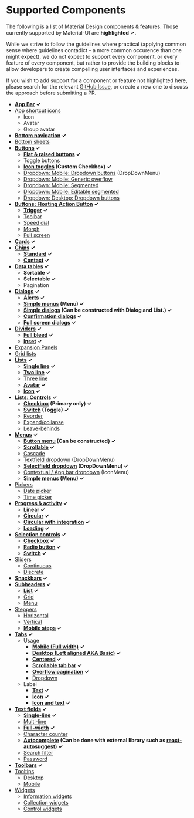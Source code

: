 # Supported Components

The following is a list of Material Design components & features.
Those currently supported by Material-UI are **highlighted ✓**.

While we strive to follow the guidelines where practical (applying
common sense where guidelines contadict - a more common occurence than
one might expect), we do not expect to support every component, or every
feature of every component, but rather to provide the building blocks to
allow developers to create compelling user interfaces and experiences.

If you wish to add support for a component or feature not highlighted
here, please search for the relevant [GitHub Issue](https://github.com/callemall/material-ui/issues), or create a new one
to discuss the approach before submitting a PR.

- **[App Bar](https://material.io/guidelines/layout/structure.html#structure-app-bar) ✓**
- [App shortcut icons](https://material.io/guidelines/style/icons.html#icons-app-shortcut-icons)
  - Icon
  - Avatar
  - Group avatar
- **[Bottom navigation](https://www.google.com/design/spec/components/bottom-navigation.html) ✓**
- [Bottom sheets](https://www.google.com/design/spec/components/bottom-sheets.html)
- **[Buttons](https://material.io/guidelines/components/buttons.html) ✓**
  - **[Flat & raised buttons](https://www.google.com/design/spec/components/buttons.html#buttons-flat-raised-buttons) ✓**
  - [Toggle buttons](https://www.google.com/design/spec/components/buttons.html#buttons-toggle-buttons)
  - **[Icon toggles](https://www.google.com/design/spec/components/buttons.html#buttons-toggle-buttons) (Custom Checkbox) ✓**
  - [Dropdown: Mobile: Dropdown buttons](https://www.google.com/design/spec/components/buttons.html#buttons-dropdown-buttons) (DropDownMenu)
  - [Dropdown: Mobile: Generic overflow](https://www.google.com/design/spec/components/buttons.html#buttons-dropdown-buttons)
  - [Dropdown: Mobile: Segmented](https://www.google.com/design/spec/components/buttons.html#buttons-dropdown-buttons)
  - [Dropdown: Mobile: Editable segmented](https://www.google.com/design/spec/components/buttons.html#buttons-dropdown-buttons)
  - [Dropdown: Desktop: Dropdown buttons](https://www.google.com/design/spec/components/buttons.html#buttons-dropdown-buttons)
- **[Buttons: Floating Action Button](https://www.google.com/design/spec/components/buttons-floating-action-button.html) ✓**
  - **[Trigger](https://www.google.com/design/spec/components/buttons-floating-action-button.html#buttons-floating-action-button-transitions) ✓**
  - [Toolbar](https://www.google.com/design/spec/components/buttons-floating-action-button.html#buttons-floating-action-button-transitions)
  - [Speed dial](https://www.google.com/design/spec/components/buttons-floating-action-button.html#buttons-floating-action-button-transitions)
  - [Morph](http://www.google.com/design/spec/components/buttons-floating-action-button.html#buttons-floating-action-button-transitions)
  - [Full screen](http://www.google.com/design/spec/components/buttons-floating-action-button.html#buttons-floating-action-button-transitions)
- **[Cards](https://www.google.com/design/spec/components/cards.html) ✓**
- **[Chips](https://www.google.com/design/spec/components/chips.html) ✓**
  - **[Standard](https://www.google.com/design/spec/components/chips.html) ✓**
  - **[Contact](https://www.google.com/design/spec/components/chips.html#chips-contact-chips) ✓**
- **[Data tables](https://www.google.com/design/spec/components/data-tables.html) ✓**
  - **Sortable ✓**
  - **Selectable ✓**
  - Pagination
- **[Dialogs](https://www.google.com/design/spec/components/dialogs.html) ✓**
  - **[Alerts](https://www.google.com/design/spec/components/dialogs.html#dialogs-alerts) ✓**
  - **[Simple menus](https://www.google.com/design/spec/components/dialogs.html#dialogs-simple-menus) (Menu) ✓**
  - **[Simple dialogs](https://www.google.com/design/spec/components/dialogs.html#dialogs-simple-dialogs) (Can be constructed with Dialog and List.) ✓**
  - **[Confirmation dialogs](https://www.google.com/design/spec/components/dialogs.html#dialogs-confirmation-dialogs) ✓**
  - **[Full screen dialogs](https://www.google.com/design/spec/components/dialogs.html#dialogs-full-screen-dialogs) ✓**
- **[Dividers](https://www.google.com/design/spec/components/dividers.html) ✓**
  - **[Full bleed](https://www.google.com/design/spec/components/dividers.html#dividers-types-of-dividers) ✓**
  - **[Inset](https://www.google.com/design/spec/components/dividers.html#dividers-types-of-dividers) ✓**
- [Expansion Panels](https://www.google.com/design/spec/components/expansion-panels.html)
- [Grid lists](https://www.google.com/design/spec/components/grid-lists.html)
- **[Lists](https://www.google.com/design/spec/components/lists.html) ✓**
  - **[Single line](https://www.google.com/design/spec/components/lists.html#lists-specs) ✓**
  - **[Two line](https://www.google.com/design/spec/components/lists.html#lists-specs) ✓**
  - [Three line](https://www.google.com/design/spec/components/lists.html#lists-specs)
  - **[Avatar](https://www.google.com/design/spec/components/lists.html#lists-specs) ✓**
  - **[Icon](https://www.google.com/design/spec/components/lists.html#lists-specs) ✓**
- **[Lists: Controls](https://www.google.com/design/spec/components/lists-controls.html) ✓**
  - **[Checkbox](https://www.google.com/design/spec/components/lists-controls.html#lists-controls-types-of-list-controls) (Primary only) ✓**
  - **[Switch](https://www.google.com/design/spec/components/lists-controls.html#lists-controls-types-of-list-controls) (Toggle) ✓**
  - [Reorder](https://www.google.com/design/spec/components/lists-controls.html#lists-controls-types-of-list-controls)
  - [Expand/collapse](https://www.google.com/design/spec/components/lists-controls.html#lists-controls-types-of-list-controls)
  - [Leave-behinds](https://www.google.com/design/spec/components/lists-controls.html#lists-controls-types-of-list-controls)
- **[Menus](https://www.google.com/design/spec/components/menus.html) ✓**
  - **[Button menu](https://www.google.com/design/spec/components/menus.html#menus-usage) (Can be constructed) ✓**
  - **[Scrollable](https://www.google.com/design/spec/components/menus.html#menus-usage) ✓**
  - [Cascade](https://www.google.com/design/spec/components/menus.html#menus-usage)
  - [Textfield dropdown](https://www.google.com/design/spec/components/menus.html#menus-behavior) (DropDownMenu)
  - **[Selectfield dropdown](https://www.google.com/design/spec/components/menus.html#menus-behavior) (DropDownMenu) ✓**
  - [Contextual / App bar dropdown](https://www.google.com/design/spec/components/menus.html#menus-usage) (IconMenu)
  - **[Simple menus](https://www.google.com/design/spec/components/menus.html#menus-simple-menus) (Menu) ✓**
- [Pickers](https://www.google.com/design/spec/components/pickers.html)
  - [Date picker](https://www.google.com/design/spec/components/pickers.html#pickers-date-pickers)
  - [Time picker](https://www.google.com/design/spec/components/pickers.html#pickers-time-pickers)
- **[Progress & activity](https://www.google.com/design/spec/components/progress-activity.html) ✓**
  - **[Linear](https://www.google.com/design/spec/components/progress-activity.html#progress-activity-types-of-indicators) ✓**
  - **[Circular](https://www.google.com/design/spec/components/progress-activity.html#progress-activity-types-of-indicators) ✓**
  - **[Circular with integration](https://www.google.com/design/spec/components/progress-activity.html#progress-activity-types-of-indicators) ✓**
  - **[Loading](https://www.google.com/design/spec/components/progress-activity.html#progress-activity-types-of-indicators) ✓**
- **[Selection controls](https://www.google.com/design/spec/components/selection-controls.html) ✓**
  - **[Checkbox](https://www.google.com/design/spec/components/selection-controls.html#selection-controls-checkbox) ✓**
  - **[Radio button](https://www.google.com/design/spec/components/selection-controls.html#selection-controls-radio-button) ✓**
  - **[Switch](https://www.google.com/design/spec/components/selection-controls.html#selection-controls-switch) ✓**
- [Sliders](https://www.google.com/design/spec/components/sliders.html)
  - [Continuous](https://www.google.com/design/spec/components/sliders.html#sliders-continuous-slider)
  - [Discrete](https://www.google.com/design/spec/components/sliders.html#sliders-discrete-slider)
- **[Snackbars](https://www.google.com/design/spec/components/snackbars-toasts.html) ✓**
- **[Subheaders](https://www.google.com/design/spec/components/subheaders.html) ✓**
  - **[List](https://www.google.com/design/spec/components/subheaders.html#subheaders-list-subheaders) ✓**
  - [Grid](https://www.google.com/design/spec/components/subheaders.html#subheaders-list-subheaders)
  - [Menu](https://www.google.com/design/spec/components/subheaders.html#subheaders-list-subheaders)
- [Steppers](https://www.google.com/design/spec/components/steppers.html)
  - [Horizontal](https://www.google.com/design/spec/components/steppers.html#steppers-types-of-steppers)
  - [Vertical](https://www.google.com/design/spec/components/steppers.html#steppers-types-of-steppers)
  - **[Mobile steps](https://material.io/guidelines/components/steppers.html#steppers-types-of-steps) ✓**
- **[Tabs](https://www.google.com/design/spec/components/tabs.html) ✓**
  - Usage
    - **[Mobile (Full width)](https://www.google.com/design/spec/components/tabs.html#tabs-usage) ✓**
    - **[Desktop (Left aligned AKA Basic)](https://www.google.com/design/spec/components/tabs.html#tabs-usage) ✓**
    - **[Centered](https://www.google.com/design/spec/components/tabs.html#tabs-usage) ✓**
    - **[Scrollable tab bar](https://www.google.com/design/spec/components/tabs.html#tabs-usage) ✓**
    - **[Overflow pagination](https://www.google.com/design/spec/components/tabs.html#tabs-usage) ✓**
    - [Dropdown](https://www.google.com/design/spec/components/tabs.html#tabs-usage)
  - Label
    - **[Text](https://www.google.com/design/spec/components/tabs.html#tabs-usage) ✓**
    - **[Icon](https://www.google.com/design/spec/components/tabs.html#tabs-usage) ✓**
    - **[Icon and text](https://www.google.com/design/spec/components/tabs.html#tabs-usage) ✓**
- **[Text fields](https://www.google.com/design/spec/components/text-fields.html) ✓**
  - **[Single-line](https://www.google.com/design/spec/components/text-fields.html#text-fields-single-line-text-field) ✓**
  - [Multi-line](https://www.google.com/design/spec/components/text-fields.html#text-fields-multi-line-text-field)
  - **[Full-width](https://www.google.com/design/spec/components/text-fields.html#text-fields-multi-line-text-field) ✓**
  - [Character counter](https://www.google.com/design/spec/components/text-fields.html#text-fields-character-counter)
  - **[Autocomplete](https://www.google.com/design/spec/components/text-fields.html#text-fields-auto-complete-text-field) (Can be done with external library such as [react-autosuggest](https://github.com/moroshko/react-autosuggest)) ✓**
  - [Search filter](https://www.google.com/design/spec/components/text-fields.html#text-fields-search-filter)
  - [Password](https://www.google.com/design/spec/components/text-fields.html#text-fields-password-input)
- **[Toolbars](https://www.google.com/design/spec/components/toolbars.html) ✓**
- [Tooltips](https://www.google.com/design/spec/components/tooltips.html)
  - [Desktop](https://www.google.com/design/spec/components/tooltips.html#tooltips-tooltips-desktop-)
  - [Mobile](https://www.google.com/design/spec/components/tooltips.html#tooltips-tooltips-mobile-)
- [Widgets](https://material.io/guidelines/components/widgets.html)
  - [Information widgets](https://material.io/guidelines/components/widgets.html#widgets-types-of-widgets)
  - [Collection widgets](https://material.io/guidelines/components/widgets.html#widgets-types-of-widgets)
  - [Control widgets](https://material.io/guidelines/components/widgets.html#widgets-types-of-widgets)

